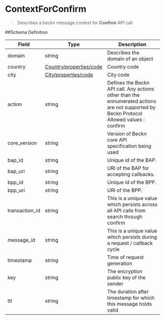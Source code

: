 # ContextForConfirm

> Describes a beckn message context for **Confirm** API call

##Schema Definition

| **Field**      | **Type**                                                                  | **Description**                                                                                                                               |
| -------------- | ------------------------------------------------------------------------- | --------------------------------------------------------------------------------------------------------------------------------------------- |
| domain         | string                                                                    | Describes the domain of an object                                                                                                             |
| country        | [Country/properties/code](/reference/0.9.3/core/schema-reference/country) | Country code                                                                                                                                  |
| city           | [City/properties/code](/reference/0.9.3/core/schema-reference/city)       | City code                                                                                                                                     |
| action         | string                                                                    | Defines the Beckn API call. Any actions other than the ennumerated actions are not supported by Beckn Protocol <br/> Allowed values : confirm |
| core_version   | string                                                                    | Version of Beckn core API specification being used                                                                                            |
| bap_id         | string                                                                    | Unique id of the BAP.                                                                                                                         |
| bap_uri        | string                                                                    | URI of the BAP for accepting callbacks.                                                                                                       |
| bpp_id         | string                                                                    | Unique id of the BPP.                                                                                                                         |
| bpp_uri        | string                                                                    | URI of the BPP.                                                                                                                               |
| transaction_id | string                                                                    | This is a unique value which persists across all API calls from search through confirm                                                        |
| message_id     | string                                                                    | This is a unique value which persists during a request / callback cycle                                                                       |
| timestamp      | string                                                                    | Time of request generation                                                                                                                    |
| key            | string                                                                    | The encryption public key of the sender                                                                                                       |
| ttl            | string                                                                    | The duration after timestamp for which this message holds valid                                                                               |
